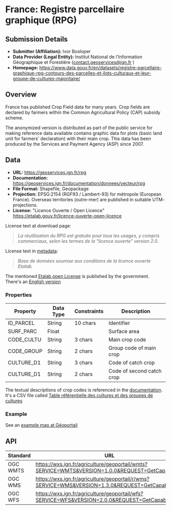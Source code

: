 # France: Registre parcellaire graphique (RPG)

## Submission Details

- **Submitter (Affiliation):** Ivor Bosloper
- **Data Provider (Legal Entity):** Institut National de l'Information Géographique et Forestière (contact.geoservices@ign.fr )
- **Homepage:** https://www.data.gouv.fr/en/datasets/registre-parcellaire-graphique-rpg-contours-des-parcelles-et-ilots-culturaux-et-leur-groupe-de-cultures-majoritaire/

## Overview

France has published Crop Field data for many years. Crop fields are declared by farmers within the Common 
Agricultural Policy (CAP) subsidy scheme.

The anonymized version is distributed as part of the public service for making reference data available 
contains graphic data for plots (basic land unit for farmers' declaration) with their main crop. 
This data has been produced by the Services and Payment Agency (ASP) since 2007.

## Data

- **URL:** https://geoservices.ign.fr/rpg
- **Documentation:** https://geoservices.ign.fr/documentation/donnees/vecteur/rpg
- **File Format:** Shapefile, Geopackage
- **Projection:** EPSG:2154 (RGF93 / Lambert-93) for métropole (European France). Overseas territories (outre-mer) are published in suitable UTM- projections.
- **License:** "Licence Ouverte / Open Licence" https://etalab.gouv.fr/licence-ouverte-open-licence

License text at download page:
> _La réutilisation du RPG est gratuite pour tous les usages, y compris commerciaux, selon les termes de la "licence ouverte" version 2.0._

License text in [metadata](https://geoservices.ign.fr/sites/default/files/2023-11/IGNF_RPG_2-1.html): 
> _Base de données soumise aux conditions de la licence ouverte Etalab._

The mentioned [Etalab open License](https://etalab.gouv.fr/licence-ouverte-open-licence) is published 
by the government. There's an [English version](https://www.etalab.gouv.fr/wp-content/uploads/2018/11/open-licence.pdf)

### Properties

| Property   | Data Type | Constraints | Description               |
|------------|-----------|-------------|---------------------------|
| ID_PARCEL  | String    | 10 chars    | Identifier                |
| SURF_PARC  | Float     |             | Surface area              |
| CODE_CULTU | String    | 3 chars     | Main crop code            |
| CODE_GROUP | String    | 2 chars     | Group code of main crop   |
| CULTURE_D1 | String    | 3 chars     | Code of catch crop        |
| CULTURE_D1 | String    | 2 chars     | Code of second catch crop |

The textual descriptions of crop codes is referenced in the
[documentation](https://geoservices.ign.fr/documentation/donnees/vecteur/rpg). It's a CSV file called 
[Table référentielle des cultures et des groupes de cultures](https://geoservices.ign.fr/sites/default/files/2023-02/REF_CULTURES_GROUPES_CULTURES_2021.csv)

### Example

See an [example map at Géoportail](https://www.geoportail.gouv.fr/carte?c=4.067065654175731,49.19467447662851&z=15&l0=GEOGRAPHICALGRIDSYSTEMS.MAPS::GEOPORTAIL:OGC:WMTS(0.46)&l1=LANDUSE.AGRICULTURE2022::GEOPORTAIL:OGC:WMTS(1)&permalink=yes)

## API

| Standard | URL                                                                                               |
|----------|---------------------------------------------------------------------------------------------------|
| OGC WMTS | https://wxs.ign.fr/agriculture/geoportail/wmts?SERVICE=WMTS&VERSION=1.0.0&REQUEST=GetCapabilities |
| OGC WMS  | https://wxs.ign.fr/agriculture/geoportail/r/wms?SERVICE=WMS&VERSION=1.3.0&REQUEST=GetCapabilities |
| OGC WFS  | https://wxs.ign.fr/agriculture/geoportail/wfs?SERVICE=WFS&VERSION=2.0.0&REQUEST=GetCapabilities   |
